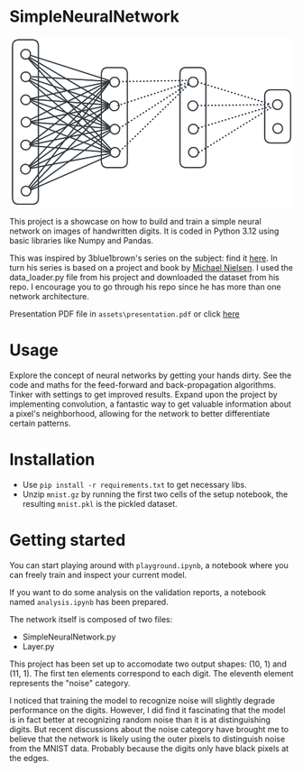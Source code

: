 # SimpleNeuralNetwork

<picture>
  <source srcset="./assets/network_diagram_light.png" media="(prefers-color-scheme: light)"/>
  <source srcset="./assets/network_diagram_dark.png"  media="(prefers-color-scheme: dark)"/>
  <img src="./assets/network_diagram_light.png"/> <!-- default -->
</picture>

This project is a showcase on how to build and train a simple neural network on images of handwritten digits. It is coded in Python 3.12 using basic libraries like Numpy and Pandas.

This was inspired by 3blue1brown's series on the subject: find it [here](https://youtu.be/aircAruvnKk?si=2ADANgQrMpzmQACh). In turn his series is based on a project and book by [Michael Nielsen](https://github.com/mnielsen/neural-networks-and-deep-learning/). I used the data_loader.py file from his project and downloaded the dataset from his repo. I encourage you to go through his repo since he has more than one network architecture.

Presentation PDF file in `assets\presentation.pdf` or click [here](https://github.com/Huraqan/SimpleNeuralNetwork/blob/main/assets/presentation.pdf)

# Usage

Explore the concept of neural networks by getting your hands dirty. See the code and maths for the feed-forward and back-propagation algorithms. Tinker with settings to get improved results. Expand upon the project by implementing convolution, a fantastic way to get valuable information about a pixel's neighborhood, allowing for the network to better differentiate certain patterns.

# Installation

- Use `pip install -r requirements.txt` to get necessary libs.
- Unzip `mnist.gz` by running the first two cells of the setup notebook, the resulting `mnist.pkl` is the pickled dataset.

# Getting started

You can start playing around with `playground.ipynb`, a notebook where you can freely train and inspect your current model.

If you want to do some analysis on the validation reports, a notebook named `analysis.ipynb` has been prepared.

The network itself is composed of two files:
- SimpleNeuralNetwork.py
- Layer.py

This project has been set up to accomodate two output shapes: (10, 1) and (11, 1). The first ten elements correspond to each digit. The eleventh element represents the "noise" category.

I noticed that training the model to recognize noise will slightly degrade performance on the digits. However, I did find it fascinating that the model is in fact better at recognizing random noise than it is at distinguishing digits. But recent discussions about the noise category have brought me to believe that the network is likely using the outer pixels to distinguish noise from the MNIST data. Probably because the digits only have black pixels at the edges.
